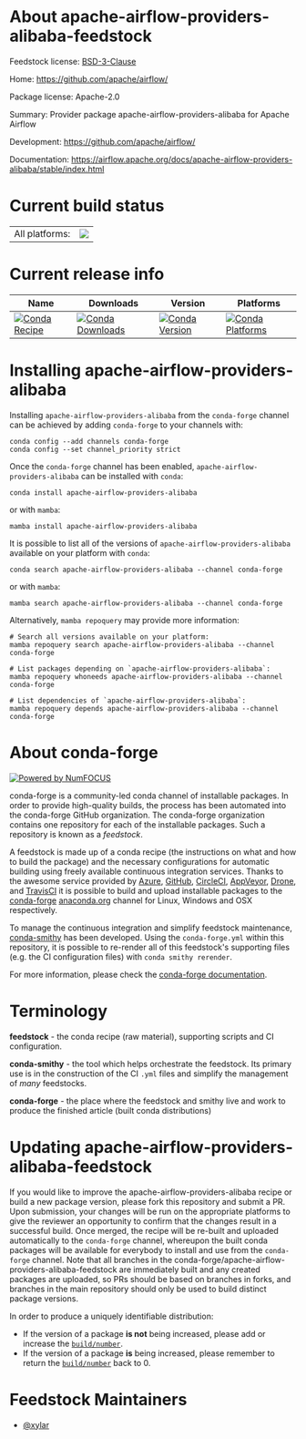 About apache-airflow-providers-alibaba-feedstock
================================================

Feedstock license: [BSD-3-Clause](https://github.com/conda-forge/apache-airflow-providers-alibaba-feedstock/blob/main/LICENSE.txt)

Home: https://github.com/apache/airflow/

Package license: Apache-2.0

Summary: Provider package apache-airflow-providers-alibaba for Apache Airflow

Development: https://github.com/apache/airflow/

Documentation: https://airflow.apache.org/docs/apache-airflow-providers-alibaba/stable/index.html

Current build status
====================


<table><tr><td>All platforms:</td>
    <td>
      <a href="https://dev.azure.com/conda-forge/feedstock-builds/_build/latest?definitionId=15791&branchName=main">
        <img src="https://dev.azure.com/conda-forge/feedstock-builds/_apis/build/status/apache-airflow-providers-alibaba-feedstock?branchName=main">
      </a>
    </td>
  </tr>
</table>

Current release info
====================

| Name | Downloads | Version | Platforms |
| --- | --- | --- | --- |
| [![Conda Recipe](https://img.shields.io/badge/recipe-apache--airflow--providers--alibaba-green.svg)](https://anaconda.org/conda-forge/apache-airflow-providers-alibaba) | [![Conda Downloads](https://img.shields.io/conda/dn/conda-forge/apache-airflow-providers-alibaba.svg)](https://anaconda.org/conda-forge/apache-airflow-providers-alibaba) | [![Conda Version](https://img.shields.io/conda/vn/conda-forge/apache-airflow-providers-alibaba.svg)](https://anaconda.org/conda-forge/apache-airflow-providers-alibaba) | [![Conda Platforms](https://img.shields.io/conda/pn/conda-forge/apache-airflow-providers-alibaba.svg)](https://anaconda.org/conda-forge/apache-airflow-providers-alibaba) |

Installing apache-airflow-providers-alibaba
===========================================

Installing `apache-airflow-providers-alibaba` from the `conda-forge` channel can be achieved by adding `conda-forge` to your channels with:

```
conda config --add channels conda-forge
conda config --set channel_priority strict
```

Once the `conda-forge` channel has been enabled, `apache-airflow-providers-alibaba` can be installed with `conda`:

```
conda install apache-airflow-providers-alibaba
```

or with `mamba`:

```
mamba install apache-airflow-providers-alibaba
```

It is possible to list all of the versions of `apache-airflow-providers-alibaba` available on your platform with `conda`:

```
conda search apache-airflow-providers-alibaba --channel conda-forge
```

or with `mamba`:

```
mamba search apache-airflow-providers-alibaba --channel conda-forge
```

Alternatively, `mamba repoquery` may provide more information:

```
# Search all versions available on your platform:
mamba repoquery search apache-airflow-providers-alibaba --channel conda-forge

# List packages depending on `apache-airflow-providers-alibaba`:
mamba repoquery whoneeds apache-airflow-providers-alibaba --channel conda-forge

# List dependencies of `apache-airflow-providers-alibaba`:
mamba repoquery depends apache-airflow-providers-alibaba --channel conda-forge
```


About conda-forge
=================

[![Powered by
NumFOCUS](https://img.shields.io/badge/powered%20by-NumFOCUS-orange.svg?style=flat&colorA=E1523D&colorB=007D8A)](https://numfocus.org)

conda-forge is a community-led conda channel of installable packages.
In order to provide high-quality builds, the process has been automated into the
conda-forge GitHub organization. The conda-forge organization contains one repository
for each of the installable packages. Such a repository is known as a *feedstock*.

A feedstock is made up of a conda recipe (the instructions on what and how to build
the package) and the necessary configurations for automatic building using freely
available continuous integration services. Thanks to the awesome service provided by
[Azure](https://azure.microsoft.com/en-us/services/devops/), [GitHub](https://github.com/),
[CircleCI](https://circleci.com/), [AppVeyor](https://www.appveyor.com/),
[Drone](https://cloud.drone.io/welcome), and [TravisCI](https://travis-ci.com/)
it is possible to build and upload installable packages to the
[conda-forge](https://anaconda.org/conda-forge) [anaconda.org](https://anaconda.org/)
channel for Linux, Windows and OSX respectively.

To manage the continuous integration and simplify feedstock maintenance,
[conda-smithy](https://github.com/conda-forge/conda-smithy) has been developed.
Using the ``conda-forge.yml`` within this repository, it is possible to re-render all of
this feedstock's supporting files (e.g. the CI configuration files) with ``conda smithy rerender``.

For more information, please check the [conda-forge documentation](https://conda-forge.org/docs/).

Terminology
===========

**feedstock** - the conda recipe (raw material), supporting scripts and CI configuration.

**conda-smithy** - the tool which helps orchestrate the feedstock.
                   Its primary use is in the construction of the CI ``.yml`` files
                   and simplify the management of *many* feedstocks.

**conda-forge** - the place where the feedstock and smithy live and work to
                  produce the finished article (built conda distributions)


Updating apache-airflow-providers-alibaba-feedstock
===================================================

If you would like to improve the apache-airflow-providers-alibaba recipe or build a new
package version, please fork this repository and submit a PR. Upon submission,
your changes will be run on the appropriate platforms to give the reviewer an
opportunity to confirm that the changes result in a successful build. Once
merged, the recipe will be re-built and uploaded automatically to the
`conda-forge` channel, whereupon the built conda packages will be available for
everybody to install and use from the `conda-forge` channel.
Note that all branches in the conda-forge/apache-airflow-providers-alibaba-feedstock are
immediately built and any created packages are uploaded, so PRs should be based
on branches in forks, and branches in the main repository should only be used to
build distinct package versions.

In order to produce a uniquely identifiable distribution:
 * If the version of a package **is not** being increased, please add or increase
   the [``build/number``](https://docs.conda.io/projects/conda-build/en/latest/resources/define-metadata.html#build-number-and-string).
 * If the version of a package **is** being increased, please remember to return
   the [``build/number``](https://docs.conda.io/projects/conda-build/en/latest/resources/define-metadata.html#build-number-and-string)
   back to 0.

Feedstock Maintainers
=====================

* [@xylar](https://github.com/xylar/)

